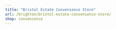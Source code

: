 ```yaml
---
title: "Bristol Estate Convenience Store"
url: /brighton/bristol-estate-convenience-store/
shop: convenience
---
```

